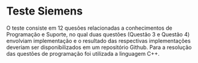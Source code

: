 # Teste Siemens 

O teste consiste em 12 quesões relacionadas a conhecimentos de Programação e Suporte, no qual duas questões (Questão 3 e Questão 4) envolviam implementação e o resultado das respectivas implementações deveriam ser disponibilizados em um repositório Github. Para a resolução das questões de programação foi utilizada a linguagem C++.
